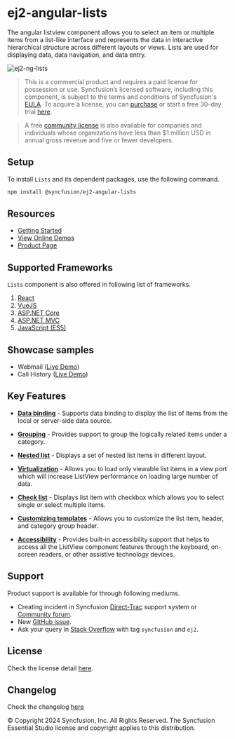 # ej2-angular-lists

The angular listview component allows you to select an item or multiple items from a list-like interface and represents the data in interactive hierarchical structure across different layouts or views. Lists are used for displaying data, data navigation, and data entry.

![ej2-ng-lists](https://ej2.syncfusion.com/products/images/listview/readme.gif)

> This is a commercial product and requires a paid license for possession or use. Syncfusion’s licensed software, including this component, is subject to the terms and conditions of Syncfusion's [EULA](https://www.syncfusion.com/eula/es/?utm_source=npm&utm_campaign=listview). To acquire a license, you can [purchase](https://www.syncfusion.com/sales/products/?utm_source=npm&utm_campaign=listview) or start a free 30-day trial [here](https://www.syncfusion.com/account/manage-trials/start-trials/?utm_source=npm&utm_campaign=listview).

> A free [community license](https://www.syncfusion.com/products/communitylicense/?utm_source=npm&utm_campaign=listview) is also available for companies and individuals whose organizations have less than $1 million USD in annual gross revenue and five or fewer developers.

## Setup

To install `Lists` and its dependent packages, use the following command.

```sh
npm install @syncfusion/ej2-angular-lists
```

## Resources

* [Getting Started](https://ej2.syncfusion.com/angular/documentation/listview/getting-started/?utm_source=npm&utm_campaign=listview)
* [View Online Demos](https://ej2.syncfusion.com/angular/demos/?utm_source=npm&utm_campaign=listview#/fluent2/listview/default)
* [Product Page](https://www.syncfusion.com/angular-ui-components/listview/?utm_source=npm&utm_campaign=listview)

## Supported Frameworks

`Lists` component is also offered in following list of frameworks.

1. [React](https://github.com/syncfusion/ej2-react-ui-components/tree/master/components/lists/?utm_source=npm&utm_campaign=listview)
2. [VueJS](https://github.com/syncfusion/ej2-vue-ui-components/tree/master/components/lists/?utm_source=npm&utm_campaign=listview)
3. [ASP.NET Core](https://www.syncfusion.com/aspnet-core-ui-controls/listview/?utm_source=npm&utm_campaign=listview)
4. [ASP.NET MVC](https://www.syncfusion.com/aspnet-mvc-ui-controls/listview/?utm_source=npm&utm_campaign=listview)
5. [JavaScript (ES5)](https://www.syncfusion.com/javascript-ui-controls/listview/?utm_source=npm&utm_campaign=listview)

## Showcase samples

* Webmail ([Live Demo](https://ej2.syncfusion.com/showcase/angular/webmail/?utm_source=npm&utm_campaign=listview))
* Call History ([Live Demo](https://ej2.syncfusion.com/angular/demos/?utm_source=npm&utm_campaign=listview#/fluent2/listview/call-history))

## Key Features

* [**Data binding**](https://ej2.syncfusion.com/angular/demos/?utm_source=npm&utm_campaign=listview#/fluent2/listview/default) - Supports data binding to display the list of items from the local or server-side data source.

* [**Grouping**](https://ej2.syncfusion.com/angular/demos/?utm_source=npm&utm_campaign=listview#/fluent2/listview/default) - Provides support to group the logically related items under a category.

* [**Nested list**](https://ej2.syncfusion.com/angular/demos/?utm_source=npm&utm_campaign=listview#/fluent2/listview/nested-list) - Displays a set of nested list items in different layout.

* [**Virtualization**](https://ej2.syncfusion.com/angular/demos/?utm_source=npm&utm_campaign=listview#/fluent2/listview/virtualization) - Allows you to load only viewable list items in a view port which will increase ListView performance on loading large number of data.

* [**Check list**](https://ej2.syncfusion.com/angular/demos/?utm_source=npm&utm_campaign=listview#/fluent2/listview/checklist) - Displays list item with checkbox which allows you to select single or select multiple items.

* [**Customizing templates**](https://ej2.syncfusion.com/angular/demos/?utm_source=npm&utm_campaign=listview#/fluent2/listview/group-template) - Allows you to customize the list item, header, and category group header.

* [**Accessibility**](https://ej2.syncfusion.com/angular/demos/?utm_source=npm&utm_campaign=listview#/fluent2/listview/default) - Provides built-in accessibility support that helps to access all the ListView component features through the keyboard, on-screen readers, or other assistive technology devices.

## Support

Product support is available for through following mediums.

* Creating incident in Syncfusion [Direct-Trac](https://www.syncfusion.com/support/directtrac/incidents/?utm_source=npm&utm_campaign=listview) support system or [Community forum](https://www.syncfusion.com/forums/essential-js2/?utm_source=npm&utm_campaign=listview).
* New [GitHub issue](https://github.com/syncfusion/ej2-angular-ui-components/issues/new/?utm_source=npm&utm_campaign=listview).
* Ask your query in [Stack Overflow](https://stackoverflow.com/?utm_source=npm&utm_campaign=listview) with tag `syncfusion` and `ej2`.

## License

Check the license detail [here](https://github.com/syncfusion/ej2-angular-ui-components/blob/master/license/?utm_source=npm&utm_campaign=listview).

## Changelog

Check the changelog [here](https://github.com/syncfusion/ej2-angular-ui-components/blob/master/components/lists/CHANGELOG.md/?utm_source=npm&utm_campaign=listview)

© Copyright 2024 Syncfusion, Inc. All Rights Reserved. The Syncfusion Essential Studio license and copyright applies to this distribution.
